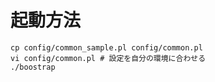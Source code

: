 # 起動方法

    cp config/common_sample.pl config/common.pl
    vi config/common.pl # 設定を自分の環境に合わせる
    ./boostrap
